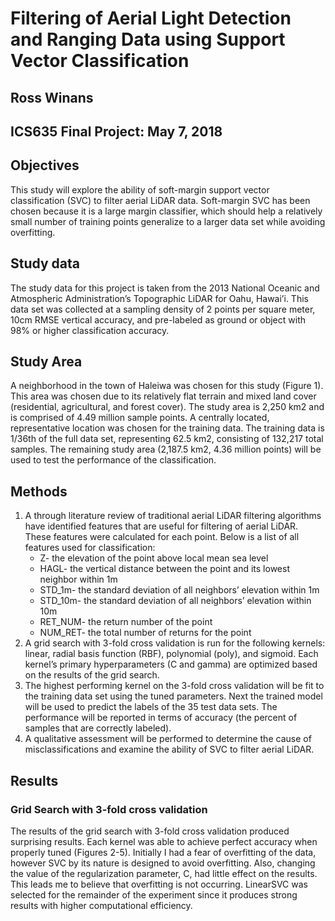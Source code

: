 # Filtering of Aerial Light Detection and Ranging Data using Support Vector Classification
## Ross Winans
## ICS635 Final Project: May 7, 2018

## Objectives
This study will explore the ability of soft-margin support vector classification (SVC) to filter aerial LiDAR data. Soft-margin SVC has been chosen because it is a large margin classifier, which should help a relatively small number of training points generalize to a larger data set while avoiding overfitting.
## Study data
The study data for this project is taken from the 2013 National Oceanic and Atmospheric Administration’s Topographic LiDAR for Oahu, Hawai’i. This data set was collected at a sampling density of 2 points per square meter, 10cm RMSE vertical accuracy, and pre-labeled as ground or object with 98% or higher classification accuracy.  
## Study Area
A neighborhood in the town of Haleiwa was chosen for this study (Figure 1). This area was chosen due to its relatively flat terrain and mixed land cover (residential, agricultural, and forest cover). The study area is 2,250 km2 and is comprised of 4.49 million sample points. A centrally located, representative location was chosen for the training data. The training data is 1/36th of the full data set, representing 62.5 km2, consisting of 132,217 total samples. The remaining study area (2,187.5 km2, 4.36 million points) will be used to test the performance of the classification.
## Methods
1. A through literature review of traditional aerial LiDAR filtering algorithms have identified features that are useful for filtering of aerial LiDAR. These features were calculated for each point. Below is a list of all features used for classification:
    * Z- the elevation of the point above local mean sea level
    * HAGL- the vertical distance between the point and its lowest neighbor within 1m
    * STD_1m- the standard deviation of all neighbors’ elevation within 1m
    * STD_10m- the standard deviation of all neighbors’ elevation within 10m
    * RET_NUM- the return number of the point
    * NUM_RET- the total number of returns for the point
2. A grid search with 3-fold cross validation is run for the following kernels: linear, radial basis function (RBF), polynomial (poly), and sigmoid. Each kernel’s primary hyperparameters (C and gamma) are optimized based on the results of the grid search.
3. The highest performing kernel on the 3-fold cross validation will be fit to the training data set using the tuned parameters. Next the trained model will be used to predict the labels of the 35 test data sets. The performance will be reported in terms of accuracy (the percent of samples that are correctly labeled).
4. A qualitative assessment will be performed to determine the cause of misclassifications and examine the ability of SVC to filter aerial LiDAR.
## Results
### Grid Search with 3-fold cross validation
The results of the grid search with 3-fold cross validation produced surprising results. Each kernel was able to achieve perfect accuracy when properly tuned (Figures 2-5). Initially I had a fear of overfitting of the data, however SVC by its nature is designed to avoid overfitting. Also, changing the value of the regularization parameter, C, had little effect on the results. This leads me to believe that overfitting is not occurring.  LinearSVC was selected for the remainder of the experiment since it produces strong results with higher computational efficiency.

